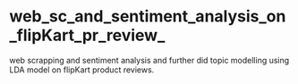 # web_sc_and_sentiment_analysis_on_flipKart_pr_review_
web scrapping and sentiment analysis and further did topic modelling using LDA model on flipKart product reviews.
